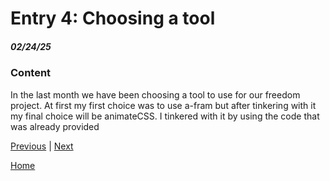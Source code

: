 # Entry 4: Choosing a tool
##### 02/24/25

### Content
In the last month we have been choosing a tool to use for our freedom project. At first my first choice was to use a-fram but after tinkering with it my final choice will be animateCSS. I tinkered with it by using the code that was already provided

[Previous](entry03.md) | [Next](entry05.md)

[Home](../README.md)
